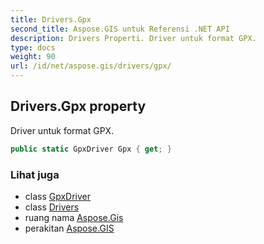 ```yaml
---
title: Drivers.Gpx
second_title: Aspose.GIS untuk Referensi .NET API
description: Drivers Properti. Driver untuk format GPX.
type: docs
weight: 90
url: /id/net/aspose.gis/drivers/gpx/
---
```

## Drivers.Gpx property

Driver untuk format GPX.

```csharp
public static GpxDriver Gpx { get; }
```

### Lihat juga

* class [GpxDriver](../../../aspose.gis.formats.gpx/gpxdriver/)
* class [Drivers](../)
* ruang nama [Aspose.Gis](../../drivers/)
* perakitan [Aspose.GIS](../../../)


